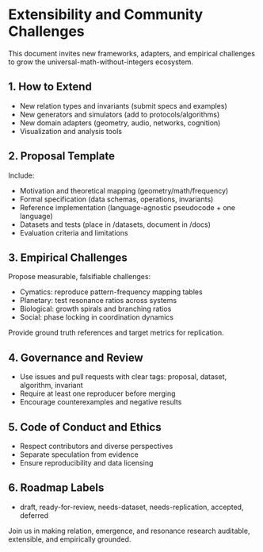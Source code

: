 # Extensibility and Community Challenges

This document invites new frameworks, adapters, and empirical challenges to grow the universal-math-without-integers ecosystem.

## 1. How to Extend
- New relation types and invariants (submit specs and examples)
- New generators and simulators (add to protocols/algorithms)
- New domain adapters (geometry, audio, networks, cognition)
- Visualization and analysis tools

## 2. Proposal Template
Include:
- Motivation and theoretical mapping (geometry/math/frequency)
- Formal specification (data schemas, operations, invariants)
- Reference implementation (language-agnostic pseudocode + one language)
- Datasets and tests (place in /datasets, document in /docs)
- Evaluation criteria and limitations

## 3. Empirical Challenges
Propose measurable, falsifiable challenges:
- Cymatics: reproduce pattern-frequency mapping tables
- Planetary: test resonance ratios across systems
- Biological: growth spirals and branching ratios
- Social: phase locking in coordination dynamics

Provide ground truth references and target metrics for replication.

## 4. Governance and Review
- Use issues and pull requests with clear tags: proposal, dataset, algorithm, invariant
- Require at least one reproducer before merging
- Encourage counterexamples and negative results

## 5. Code of Conduct and Ethics
- Respect contributors and diverse perspectives
- Separate speculation from evidence
- Ensure reproducibility and data licensing

## 6. Roadmap Labels
- draft, ready-for-review, needs-dataset, needs-replication, accepted, deferred

Join us in making relation, emergence, and resonance research auditable, extensible, and empirically grounded.
